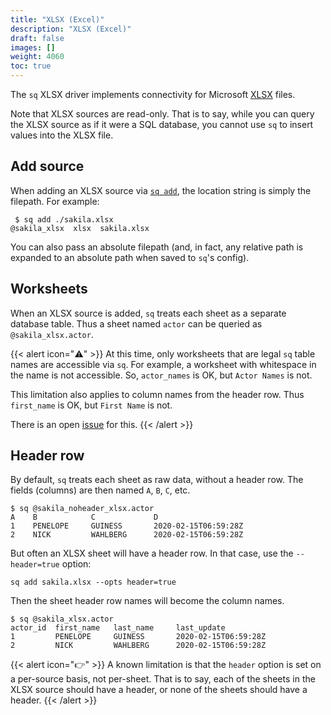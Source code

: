 ```yaml
---
title: "XLSX (Excel)"
description: "XLSX (Excel)"
draft: false
images: []
weight: 4060
toc: true
---
```

The `sq` XLSX driver implements connectivity
for Microsoft [XLSX](https://www.microsoft.com/en-us/microsoft-365/excel)
files.

Note that XLSX sources are read-only. That is to say, while you can query the XLSX
source as if it were a SQL database, you cannot use `sq` to insert values into the XLSX file.

## Add source

When adding an XLSX source via [`sq add`](/docs/cmd/add), the location string is simply the filepath.
For example:

```shell
 $ sq add ./sakila.xlsx
@sakila_xlsx  xlsx  sakila.xlsx
```

You can also pass an absolute filepath (and, in fact, any relative path is expanded to
an absolute path when saved to `sq`'s config).

## Worksheets

When an XLSX source is added, `sq` treats each sheet as a separate database table.
Thus a sheet named `actor` can be queried as `@sakila_xlsx.actor`.

{{< alert icon="⚠️" >}}
At this time, only worksheets that are legal `sq` table names are accessible via `sq`.
For example, a worksheet with whitespace in the name is not accessible. So, `actor_names` is OK,
but `Actor Names` is not.

This limitation also applies to column names from the header row. Thus `first_name` is OK,
but `First Name` is not.

There is an open [issue](https://github.com/neilotoole/sq/issues/98) for this.
{{< /alert >}}

## Header row

By default, `sq` treats each sheet as raw data, without a header row. The fields (columns)
are then named `A`, `B`, `C`, etc.

```shell
$ sq @sakila_noheader_xlsx.actor
A    B            C             D
1    PENELOPE     GUINESS       2020-02-15T06:59:28Z
2    NICK         WAHLBERG      2020-02-15T06:59:28Z
```

But often an XLSX sheet will have a header row. In that case, use the `--header=true` option:

```shell
sq add sakila.xlsx --opts header=true
```

Then the sheet header row names will become the column names.

```shell
$ sq @sakila_xlsx.actor
actor_id  first_name   last_name     last_update
1         PENELOPE     GUINESS       2020-02-15T06:59:28Z
2         NICK         WAHLBERG      2020-02-15T06:59:28Z
```

{{< alert icon="👉" >}}
A known limitation is that the `header` option is set on a per-source basis, not per-sheet.
That is to say, each of the sheets in the XLSX source should have a header, or none of the
sheets should have a header.
{{< /alert >}}
